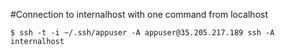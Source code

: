 #Connection to internalhost with one command from localhost

`$ ssh -t -i ~/.ssh/appuser -A appuser@35.205.217.189 ssh -A internalhost`